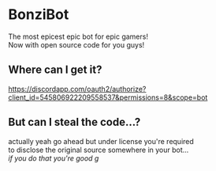# BonziBot
The most epicest epic bot for epic gamers!<br />
Now with open source code for you guys!

## Where can I get it?
https://discordapp.com/oauth2/authorize?client_id=545806922209558537&permissions=8&scope=bot

## But can I steal the code...?
actually yeah go ahead but under license you're required<br />
to disclose the original source somewhere in your bot...<br />
<i>if you do that you're good g</i>
